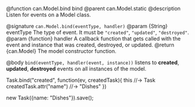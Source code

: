 @function can.Model.bind bind
@parent can.Model.static
@description Listen for events on a Model class.

@signature `can.Model.bind(eventType, handler)`
@param {String} eventType The type of event.  It must be
`"created"`, `"updated"`, `"destroyed"`.
@param {function} handler A callback function
that gets called with the event and instance that was
created, destroyed, or updated.
@return {can.Model} The model constructor function.

@body
`bind(eventType, handler(event, instance))` listens to
__created__, __updated__, __destroyed__ events on all
instances of the model.

   Task.bind("created", function(ev, createdTask){
    this //-> Task
     createdTask.attr("name") //-> "Dishes"
   })

   new Task({name: "Dishes"}).save();